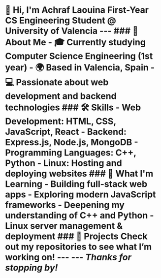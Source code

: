 # 👋 Hi, I'm Achraf Laouina **First-Year CS Engineering Student @ University of Valencia** --- ### 🚀 About Me - 🎓 Currently studying Computer Science Engineering (1st year) - 🌍 Based in Valencia, Spain - 💻 Passionate about web development and backend technologies ### 🛠️ Skills - **Web Development:** HTML, CSS, JavaScript, React - **Backend:** Express.js, Node.js, MongoDB - **Programming Languages:** C++, Python - **Linux:** Hosting and deploying websites ### 🌱 What I'm Learning - Building full-stack web apps - Exploring modern JavaScript frameworks - Deepening my understanding of C++ and Python - Linux server management & deployment ### 📁 Projects Check out my repositories to see what I’m working on! --- <!-- 🤝 I’m open to collaboration and learning from others. --> <!-- No social links provided. --> --- _Thanks for stopping by!_

